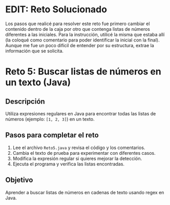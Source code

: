 # EDIT: Reto Solucionado

Los pasos que realicé para resolver este reto fue primero cambiar el contenido dentro de la caja por otro que contenga listas de números diferentes a las iniciales. Para la instrucción, utilicé la misma que estaba allí (la coloqué como comentario para poder identificar la inicial con la final). Aunque me fue un poco difícil de entender por su estructura, extrae la información que se solicita.

# Reto 5: Buscar listas de números en un texto (Java)

## Descripción
Utiliza expresiones regulares en Java para encontrar todas las listas de números (ejemplo: `[1, 2, 3]`) en un texto.

## Pasos para completar el reto
1. Lee el archivo `Reto5.java` y revisa el código y los comentarios.
2. Cambia el texto de prueba para experimentar con diferentes casos.
3. Modifica la expresión regular si quieres mejorar la detección.
4. Ejecuta el programa y verifica las listas encontradas.

## Objetivo
Aprender a buscar listas de números en cadenas de texto usando regex en Java.
